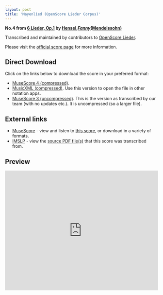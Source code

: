 ```yaml
---
layout: post
title: 'Mayenlied (OpenScore Lieder Corpus)'
---
```


__No.4 from [6 Lieder, Op.1](https://fourscoreandmore.org/openscore/lieder/Hensel,_Fanny_%28Mendelssohn%29/6_Lieder,_Op.1/) by [Hensel,_Fanny_(Mendelssohn)](https://fourscoreandmore.org/openscore/lieder/Hensel,_Fanny_%28Mendelssohn%29)__

Transcribed and maintained by contributors to [OpenScore Lieder].

Please visit the [official score page] for more information.

[official score page]: https://musescore.com/openscore-lieder-corpus/scores/5101299
[OpenScore Lieder]: https://musescore.com/openscore-lieder-corpus

## Direct Download

Click on the links below to download the score in your preferred format:
- [MuseScore 4 (compressed)](https://fourscoreandmore.org/openscore/lieder/Hensel,_Fanny_%28Mendelssohn%29/6_Lieder,_Op.1/4_Mayenlied.mscz).
- [MusicXML (compressed)](https://fourscoreandmore.org/openscore/lieder/Hensel,_Fanny_%28Mendelssohn%29/6_Lieder,_Op.1/4_Mayenlied.mxl). Use this version to open the file in other notation apps.
- [MuseScore 3 (uncompressed)](https://raw.githubusercontent.com/OpenScore/Lieder/refs/heads/main/scores/Hensel,_Fanny_%28Mendelssohn%29/6_Lieder,_Op.1/4_Mayenlied/lc5101299.mscx). This is the version as transcribed by our team (with no updates etc.). It is uncompressed (so a larger file).

## External links

- [MuseScore] - view and listen to [this score][MuseScore], or download in a variety of formats.
- [IMSLP] - view the [source PDF file(s)][IMSLP] that this score was transcribed from.

[MuseScore]: https://musescore.com/score/5101299
[IMSLP]: https://imslp.org/wiki/Special:ReverseLookup/99178

## Preview

<iframe width="100%" height="394" src="https://musescore.com/openscore-lieder-corpus/scores/5101299/embed" frameborder="0" allowfullscreen allow="autoplay; fullscreen"></iframe>
